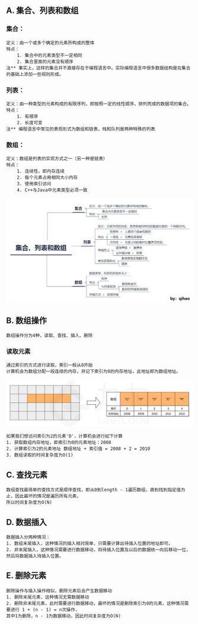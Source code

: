 ## A. 集合、列表和数组  
### 集合：  
    定义：由一个或多个确定的元素所构成的整体  
    特点：  
        1. 集合中的元素类型不一定相同  
        2. 集合里面的元素没有顺序  
    注** 事实上，这样的集合并不直接存在于编程语言中。实际编程语言中很多数据结构是在集合的基础上添加一些规则形成。  
### 列表：  
    定义：由一种类型的元素构成的有限序列，即按照一定的线性顺序，排列而成的数据项的集合。  
    特点：  
        1. 有顺序  
        2. 长度可变  
    注** 编程语言中常见的表现形式为数组和链表，栈和队列是两种特殊的列表  
### 数组：  
    定义：数组是列表的实现方式之一（另一种是链表）  
    特点：  
        1. 连续性，即内存连续  
        2. 每个元素占用相同大小内存  
        3. 使用索引访问  
        4. C++与Java中元素类型必须一致  

![list_and_array.png](array_and_list.png)

## B. 数组操作
    数组操作分为4种，读取、查找、插入、删除
### 读取元素
    通过索引的方式进行读取，索引一般从0开始  
    计算机会为数组分配一段连续的内存，并记下索引为0的内存地址，此地址即为数组地址。
![array_memory.png](array_memory.png)  
    
    如果我们想访问索引为2的元素'D'，计算机会进行如下计算
    1. 获取数组内存地址，即索引为0的元素地址：2008
    2. 计算索引为2的元素地址 数组地址 + 索引值 = 2008 + 2 = 2010
    3. 数组读取的时间复杂度为O(1)

## C. 查找元素
    数组查找最简单的查找方式是顺序查找，即从0到length - 1遍历数组，直到找到指定值为止，因此最坏的情况是遍历所有元素，
    所以时间复杂度为O(N)
## D. 数据插入
    数据插入分两种情况：
    1. 数组末尾插入，这种情况的插入相对简单，只需要计算出待插入位置的地址即可。
    2. 非末尾插入，这种情况需要进行数据移动，将待插入位置及以后的数据统一向后移动一位，然后将数据插入待插入位置。
## E. 删除元素
    删除操作与插入操作相似，删除元素后会产生数据移动
    1. 删除末尾元素，这种情况无需数据移动
    2. 删除非末尾元素，此时需要进行数据移动，最坏的情况是删除索引为0的元素，这种情况需要进行 1 + (n - 1) = n次操作，
    其中1为删除，n - 1为数据移动，因此时间复杂度为O(N)